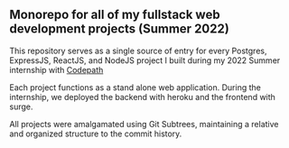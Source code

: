 ## Monorepo for all of my fullstack web development projects (Summer 2022)
This repository serves as a single source of entry for every Postgres, ExpressJS, ReactJS, and NodeJS project I built during my 2022 Summer internship with [Codepath](https://www.codepath.org/) 

Each project functions as a stand alone web application. During the internship, we deployed the backend with heroku and the frontend with surge.

All projects were amalgamated using Git Subtrees, maintaining a relative and organized structure to the commit history. 


